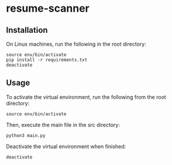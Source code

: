 # resume-scanner

## Installation

On Linux machines, run the following in the root directory:
```
source env/bin/activate
pip install -r requirements.txt
deactivate
```

## Usage

To activate the virtual environment, run the following from the root directory:
```
source env/bin/activate
```
Then, execute the main file in the src directory:
```
python3 main.py
```
Deactivate the virtual environment when finished:
```
deactivate
```
